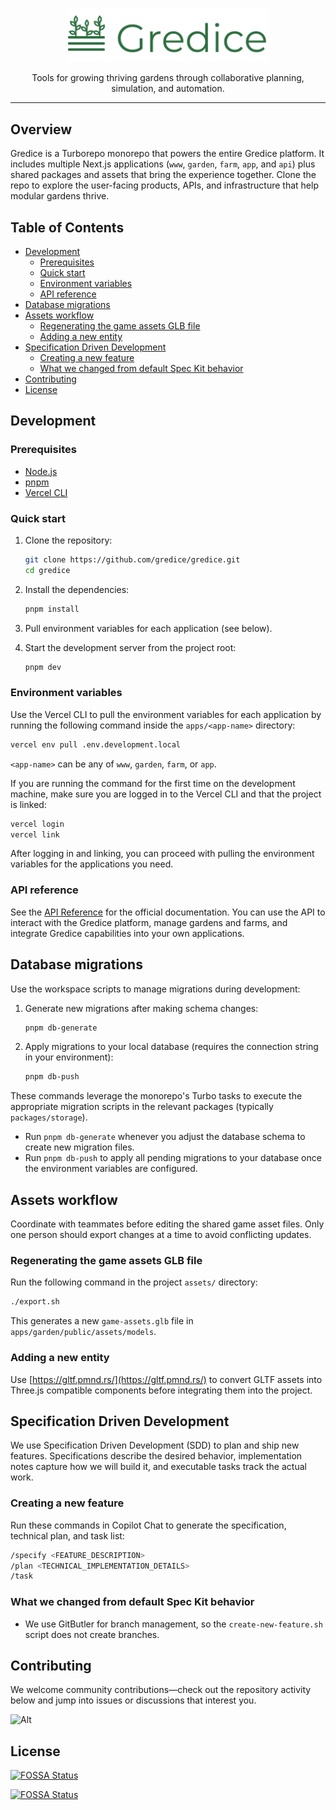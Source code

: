 <p align="center">
  <img src="assets/brand/gredice-logotype.svg" alt="Gredice logo" width="320">
</p>

<p align="center">
  Tools for growing thriving gardens through collaborative planning, simulation, and automation.
</p>

---

## Overview

Gredice is a Turborepo monorepo that powers the entire Gredice platform. It includes multiple Next.js applications (`www`, `garden`, `farm`, `app`, and `api`) plus shared packages and assets that bring the experience together. Clone the repo to explore the user-facing products, APIs, and infrastructure that help modular gardens thrive.

## Table of Contents

- [Development](#development)
  - [Prerequisites](#prerequisites)
  - [Quick start](#quick-start)
  - [Environment variables](#environment-variables)
  - [API reference](#api-reference)
- [Database migrations](#database-migrations)
- [Assets workflow](#assets-workflow)
  - [Regenerating the game assets GLB file](#regenerating-the-game-assets-glb-file)
  - [Adding a new entity](#adding-a-new-entity)
- [Specification Driven Development](#specification-driven-development)
  - [Creating a new feature](#creating-a-new-feature)
  - [What we changed from default Spec Kit behavior](#what-we-changed-from-default-spec-kit-behavior)
- [Contributing](#contributing)
- [License](#license)

## Development

### Prerequisites

- [Node.js](https://nodejs.org/en/)
- [pnpm](https://pnpm.io/)
- [Vercel CLI](https://vercel.com/download)

### Quick start

1. Clone the repository:

   ```bash
   git clone https://github.com/gredice/gredice.git
   cd gredice
   ```

2. Install the dependencies:

   ```bash
   pnpm install
   ```

3. Pull environment variables for each application (see below).

4. Start the development server from the project root:

   ```bash
   pnpm dev
   ```

### Environment variables

Use the Vercel CLI to pull the environment variables for each application by running the following command inside the `apps/<app-name>` directory:

```bash
vercel env pull .env.development.local
```

`<app-name>` can be any of `www`, `garden`, `farm`, or `app`.

If you are running the command for the first time on the development machine, make sure you are logged in to the Vercel CLI and that the project is linked:

```bash
vercel login
vercel link
```

After logging in and linking, you can proceed with pulling the environment variables for the applications you need.

### API reference

See the [API Reference](https://api.gredice.com) for the official documentation. You can use the API to interact with the Gredice platform, manage gardens and farms, and integrate Gredice capabilities into your own applications.

## Database migrations

Use the workspace scripts to manage migrations during development:

1. Generate new migrations after making schema changes:

   ```bash
   pnpm db-generate
   ```

2. Apply migrations to your local database (requires the connection string in your environment):

   ```bash
   pnpm db-push
   ```

These commands leverage the monorepo's Turbo tasks to execute the appropriate migration scripts in the relevant packages (typically `packages/storage`).

- Run `pnpm db-generate` whenever you adjust the database schema to create new migration files.
- Run `pnpm db-push` to apply all pending migrations to your database once the environment variables are configured.

## Assets workflow

Coordinate with teammates before editing the shared game asset files. Only one person should export changes at a time to avoid conflicting updates.

### Regenerating the game assets GLB file

Run the following command in the project `assets/` directory:

```bash
./export.sh
```

This generates a new `game-assets.glb` file in `apps/garden/public/assets/models`.

### Adding a new entity

Use [https://gltf.pmnd.rs/](https://gltf.pmnd.rs/) to convert GLTF assets into Three.js compatible components before integrating them into the project.

## Specification Driven Development

We use Specification Driven Development (SDD) to plan and ship new features. Specifications describe the desired behavior, implementation notes capture how we will build it, and executable tasks track the actual work.

### Creating a new feature

Run these commands in Copilot Chat to generate the specification, technical plan, and task list:

```bash
/specify <FEATURE_DESCRIPTION>
/plan <TECHNICAL_IMPLEMENTATION_DETAILS>
/task
```

### What we changed from default Spec Kit behavior

- We use GitButler for branch management, so the `create-new-feature.sh` script does not create branches.

## Contributing

We welcome community contributions—check out the repository activity below and jump into issues or discussions that interest you.

![Alt](https://repobeats.axiom.co/api/embed/ba847f4d1fae06c8250692c08295602bca8de554.svg "Repobeats analytics image")

## License

[![FOSSA Status](https://app.fossa.com/api/projects/git%2Bgithub.com%2Fgredice%2Fgredice.svg?type=shield)](https://app.fossa.com/projects/git%2Bgithub.com%2Fgredice%2Fgredice?ref=badge_shield)

[![FOSSA Status](https://app.fossa.com/api/projects/git%2Bgithub.com%2Fgredice%2Fgredice.svg?type=large)](https://app.fossa.com/projects/git%2Bgithub.com%2Fgredice%2Fgredice?ref=badge_large)
